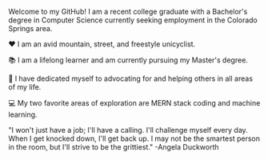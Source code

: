 Welcome to my GitHub! I am a recent college graduate with a Bachelor's degree in Computer Science currently seeking employment in the Colorado Springs area.








❤️ I am an avid mountain, street, and freestyle unicyclist. 

📚 I am a lifelong learner and am currently pursuing my Master's degree.

🤝 I have dedicated myself to advocating for and helping others in all areas of my life. 

💻 My two favorite areas of exploration are MERN stack coding and machine learning.








"I won't just have a job; I'll have a calling. I'll challenge myself every day. When I get knocked down, I'll get back up. I may not be the smartest person in the room, but I'll strive to be the grittiest." -Angela Duckworth
